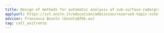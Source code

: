 ```yaml
---
title: Design of methods for automatic analysis of sub-surface radargrams   
applyurl: https://ict.unitn.it/education/admission/reserved-topic-scholarships
advisor: Francesca Bovolo (bovolo@fbk.eu)   
tag: call_unitrento 
---
```

